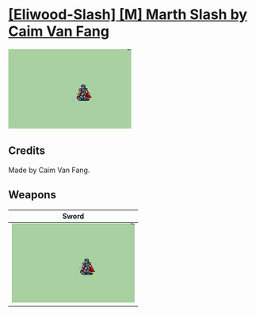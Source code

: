 # [\[Eliwood-Slash\] \[M\] Marth Slash by Caim Van Fang](./)

<img src="./1.%20Sword/Sword_000.png" alt="[Eliwood-Slash] [M] Marth Slash by Caim Van Fang standing" />

## Credits

Made by Caim Van Fang.

## Weapons


|Sword |
|  :---: |
| <img alt="Sword animation" src="./1.%20Sword/Sword.gif" /> |
